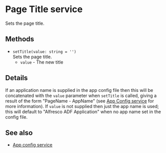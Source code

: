 # Page Title service

Sets the page title.

## Methods

-   `setTitle(value: string = '')`  
    Sets the page title.  
    -   `value` - The new title

## Details

If an application name is supplied in the app config file then this will
be concatenated with the `value` parameter when `setTitle` is called, giving
a result of the form "PageName - AppName" (see
[App Config service](app-config.service.md) for more information). If `value`
is not supplied then just the app name is used; this will default to
"Alfresco ADF Application" when no app name set in the config file.

## See also

-   [App config service](app-config.service.md)

